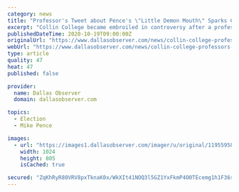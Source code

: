 ```yaml
---
category: news
title: "Professor's Tweet about Pence's \"Little Demon Mouth\" Sparks Collin College Controversy"
excerpt: "Collin College became embroiled in controversy after a professor's tweets were picked up by the right-wing media."
publishedDateTime: 2020-10-19T09:00:00Z
originalUrl: "https://www.dallasobserver.com/news/collin-college-professors-political-tweets-11955945"
webUrl: "https://www.dallasobserver.com/news/collin-college-professors-political-tweets-11955945"
type: article
quality: 47
heat: 47
published: false

provider:
  name: Dallas Observer
  domain: dallasobserver.com

topics:
  - Election
  - Mike Pence

images:
  - url: "https://images1.dallasobserver.com/imager/u/original/11955958/image.jpg"
    width: 1024
    height: 805
    isCached: true

secured: "ZqKhRyR80VRV8pxTknaK0x/WkXIt41NOQ3l5GZ1YxFkmP4O0TEcemg1h1F36sDZiKW/gws2erc9VAcO+pzY1hQ9ZIhULDmsCPbZ1EL4XxXIsbwuPk+U/myEMjt/YPyo6BikrFSq7KEKL4zFBpoS9NRyAtQWspGErms4c5pULFD03ajenhvYCEeE+PdiXQ4KsmUxB57zLXSrK1F86oWJg6UW1oWMwWr1R2fYv451rZB65LmyaacUqSgg0AmEN3AZct0YbmAqZtcahz+D7C65tiPP01koD/LzhUDIWKDCR9dpZZYVPeLf/xL1yDrrIo6V/q/Qa4Ne38JJkUvUST6io/wQbkAsiaOK/eXeGda58pGU=;T68PoYE60zRp0e1pm2ackg=="
---
```


